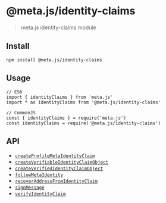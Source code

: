 # @meta.js/identity-claims

> meta.js identity-claims module

## Install
```
npm install @meta.js/identity-claims
```

## Usage
```
// ES6
import { identityClaims } from 'meta.js'
import * as identityClaims from '@meta.js/identity-claims'

// CommonJS
const { identityClaims } = require('meta.js')
const identityClaims = require('@meta.js/identity-claims')
```

## API

- [`createProfileMetaIdentityClaim`](createProfileMetaIdentityClaim.md)
- [`createVerifiableIdentityClaimObject`](createVerifiableIdentityClaimObject.md)
- [`createVerifiedIdentityClaimObject`](createVerifiedIdentityClaimObject.md)
- [`followMetaIdentity`](followMetaIdentity.md)
- [`recoverAddressFromIdentityClaim`](recoverAddressFromIdentityClaim.md)
- [`signMessage`](signMessage.md)
- [`verifyIdentityClaim`](verifyIdentityClaim.md)
